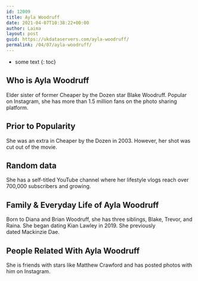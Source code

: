 ```yaml
---
id: 12009
title: Ayla Woodruff
date: 2021-04-07T10:38:22+00:00
author: Laima
layout: post
guid: https://ukdataservers.com/ayla-woodruff/
permalink: /04/07/ayla-woodruff/
---
```


* some text
{: toc}


## Who is Ayla Woodruff
                  
                  
                  
Elder sister of former Cheaper by the Dozen star Blake Woodruff. Popular on Instagram, she has more than 1.5 million fans on the photo sharing platform. 
                  
              
            
              
            
                
                
                
## Prior to Popularity
                  
                  
                  
She was an extra in Cheaper by the Dozen in 2003. However, her shot was cut out of the movie. 
                  
              
            
              
            
                
                
                
## Random data
                  
                  
                  
She has a self-titled YouTube channel where her lifestyle vlogs reach over 700,000 subscribers and growing.
                  
              
            
              
            
                
                
                
## Family & Everyday Life of Ayla Woodruff
                  
                  
                  
Born to Diana and Brian Woodruff, she has three siblings, Blake, Trevor, and Raina. She began dating Kian Lawley in 2019. She previously dated Mackinzie Dae.
                  
              
            
              
            
                
                
                
## People Related With Ayla Woodruff
                  
                  
                  
She is friends with stars like Matthew Crawford and has posted photos with him on Instagram.
                  
              
            
              
            
                
              
            
              
              
            
            
              
            
          
          
          